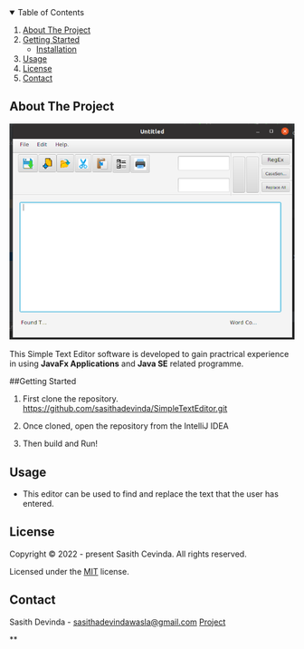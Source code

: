 <details open="open">
  <summary>Table of Contents</summary>
  <ol>
    <li>
      <a href="#about-the-project">About The Project</a>
    </li>
    <li>
      <a href="#getting-started">Getting Started</a>
      <ul>
        <li><a href="#installation">Installation</a></li>
      </ul>
    </li>
    <li><a href="#usage">Usage</a></li>
    <li><a href="#license">License</a></li>
    <li><a href="#contact">Contact</a></li>
  </ol>
</details>

## About The Project
![](src/asserts/Screenshot%20.png)

This  Simple Text Editor software is developed to gain practrical experience in using **JavaFx Applications** and **Java SE** related programme.

##Getting Started

1. First clone the repository.
   https://github.com/sasithadevinda/SimpleTextEditor.git

2. Once cloned, open the repository from the IntelliJ IDEA

3. Then build and Run!

## Usage

* This editor can be used to find and replace the text that the user has entered.


## License

Copyright &copy; 2022 - present Sasith Cevinda. All rights reserved.

Licensed under the [MIT](LICENSE.txt) license.


## Contact

Sasith Devinda - sasithadevindawasla@gmail.com
[Project](https://github.com/sasithadevinda/SimpleTextEditor.git)

**